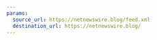 ```yaml
---
params:
  source_url: https://netnewswire.blog/feed.xml
  destination_url: https://netnewswire.blog/
---
```

